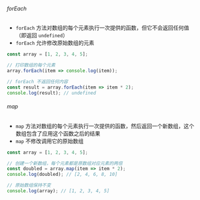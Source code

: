###### forEach

- `forEach` 方法对数组的每个元素执行一次提供的函数，但它不会返回任何值（即返回 `undefined`）
- `forEach` 允许修改原始数组的元素

```JavaScript
const array = [1, 2, 3, 4, 5];

// 打印数组的每个元素
array.forEach(item => console.log(item));

// forEach 不返回任何内容
const result = array.forEach(item => item * 2);
console.log(result); // undefined
```

###### map

- `map` 方法对数组的每个元素执行一次提供的函数，然后返回一个新数组，这个数组包含了应用这个函数之后的结果
- `map` 不修改调用它的原始数组

```JavaScript
const array = [1, 2, 3, 4, 5];

// 创建一个新数组，每个元素都是原数组对应元素的两倍
const doubled = array.map(item => item * 2);
console.log(doubled); // [2, 4, 6, 8, 10]

// 原始数组保持不变
console.log(array); // [1, 2, 3, 4, 5]
```

